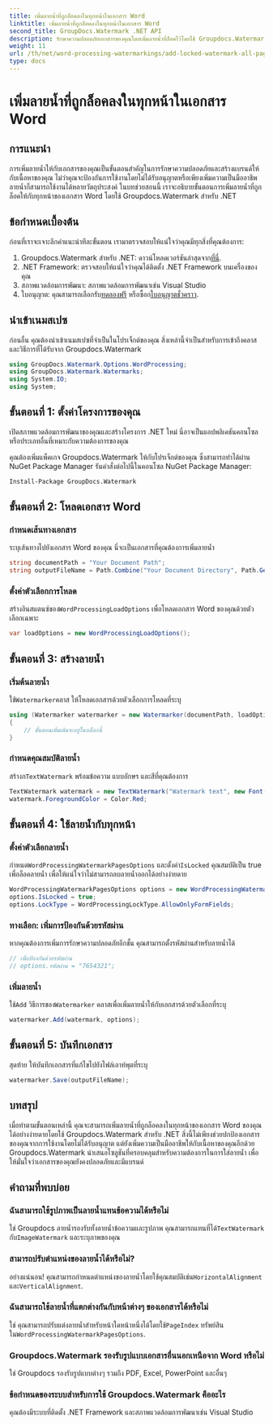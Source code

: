 ```yaml
---
title: เพิ่มลายน้ำที่ถูกล็อคลงในทุกหน้าในเอกสาร Word
linktitle: เพิ่มลายน้ำที่ถูกล็อคลงในทุกหน้าในเอกสาร Word
second_title: GroupDocs.Watermark .NET API
description: รักษาความปลอดภัยเอกสารของคุณโดยเพิ่มลายน้ำที่ล็อคไว้โดยใช้ Groupdocs.Watermark สำหรับ .NET ปฏิบัติตามคำแนะนำทีละขั้นตอนของเราเพื่อการนำไปปฏิบัติที่ง่ายดาย
weight: 11
url: /th/net/word-processing-watermarkings/add-locked-watermark-all-pages-word-docs/
type: docs
---
```

# เพิ่มลายน้ำที่ถูกล็อคลงในทุกหน้าในเอกสาร Word

## การแนะนำ
การเพิ่มลายน้ำให้กับเอกสารของคุณเป็นขั้นตอนสำคัญในการรักษาความปลอดภัยและสร้างแบรนด์ให้กับเนื้อหาของคุณ ไม่ว่าคุณจะป้องกันการใช้งานโดยไม่ได้รับอนุญาตหรือเพียงเพิ่มความเป็นมืออาชีพ ลายน้ำก็สามารถใช้งานได้หลายวัตถุประสงค์ ในบทช่วยสอนนี้ เราจะอธิบายขั้นตอนการเพิ่มลายน้ำที่ถูกล็อคให้กับทุกหน้าของเอกสาร Word โดยใช้ Groupdocs.Watermark สำหรับ .NET
## ข้อกำหนดเบื้องต้น
ก่อนที่เราจะเจาะลึกคำแนะนำทีละขั้นตอน เรามาตรวจสอบให้แน่ใจว่าคุณมีทุกสิ่งที่คุณต้องการ:
1. Groupdocs.Watermark สำหรับ .NET: ดาวน์โหลดเวอร์ชันล่าสุดจาก[ที่นี่](https://releases.groupdocs.com/Watermark/net/).
2. .NET Framework: ตรวจสอบให้แน่ใจว่าคุณได้ติดตั้ง .NET Framework บนเครื่องของคุณ
3. สภาพแวดล้อมการพัฒนา: สภาพแวดล้อมการพัฒนาเช่น Visual Studio
4.  ใบอนุญาต: คุณสามารถเลือกรับ[ทดลองฟรี](https://releases.groupdocs.com/) หรือซื้อก[ใบอนุญาตชั่วคราว](https://purchase.groupdocs.com/temporary-license/).
## นำเข้าเนมสเปซ
ก่อนอื่น คุณต้องนำเข้าเนมสเปซที่จำเป็นในโปรเจ็กต์ของคุณ สิ่งเหล่านี้จำเป็นสำหรับการเข้าถึงคลาสและวิธีการที่ได้รับจาก Groupdocs.Watermark
```csharp
using GroupDocs.Watermark.Options.WordProcessing;
using GroupDocs.Watermark.Watermarks;
using System.IO;
using System;
```
## ขั้นตอนที่ 1: ตั้งค่าโครงการของคุณ

เปิดสภาพแวดล้อมการพัฒนาของคุณและสร้างโครงการ .NET ใหม่ นี่อาจเป็นแอปพลิเคชันคอนโซลหรือประเภทอื่นที่เหมาะกับความต้องการของคุณ

คุณต้องเพิ่มแพ็คเกจ Groupdocs.Watermark ให้กับโปรเจ็กต์ของคุณ ซึ่งสามารถทำได้ผ่าน NuGet Package Manager รันคำสั่งต่อไปนี้ในคอนโซล NuGet Package Manager:
```sh
Install-Package GroupDocs.Watermark
```
## ขั้นตอนที่ 2: โหลดเอกสาร Word
### กำหนดเส้นทางเอกสาร
ระบุเส้นทางไปยังเอกสาร Word ของคุณ นี่จะเป็นเอกสารที่คุณต้องการเพิ่มลายน้ำ
```csharp
string documentPath = "Your Document Path";
string outputFileName = Path.Combine("Your Document Directory", Path.GetFileName(documentPath));
```
### ตั้งค่าตัวเลือกการโหลด
 สร้างอินสแตนซ์ของ`WordProcessingLoadOptions` เพื่อโหลดเอกสาร Word ของคุณด้วยตัวเลือกเฉพาะ
```csharp
var loadOptions = new WordProcessingLoadOptions();
```
## ขั้นตอนที่ 3: สร้างลายน้ำ
### เริ่มต้นลายน้ำ
 ใช้`Watermarker`คลาส ให้โหลดเอกสารด้วยตัวเลือกการโหลดที่ระบุ
```csharp
using (Watermarker watermarker = new Watermarker(documentPath, loadOptions))
{
    // ขั้นตอนเพิ่มเติมจะอยู่ในบล็อกนี้
}
```
### กำหนดคุณสมบัติลายน้ำ
 สร้างก`TextWatermark` พร้อมข้อความ แบบอักษร และสีที่คุณต้องการ
```csharp
TextWatermark watermark = new TextWatermark("Watermark text", new Font("Arial", 19));
watermark.ForegroundColor = Color.Red;
```
## ขั้นตอนที่ 4: ใช้ลายน้ำกับทุกหน้า
### ตั้งค่าตัวเลือกลายน้ำ
 กำหนด`WordProcessingWatermarkPagesOptions` และตั้งค่า`IsLocked` คุณสมบัติเป็น true เพื่อล็อคลายน้ำ เพื่อให้แน่ใจว่าไม่สามารถลบลายน้ำออกได้อย่างง่ายดาย
```csharp
WordProcessingWatermarkPagesOptions options = new WordProcessingWatermarkPagesOptions();
options.IsLocked = true;
options.LockType = WordProcessingLockType.AllowOnlyFormFields;
```
### ทางเลือก: เพิ่มการป้องกันด้วยรหัสผ่าน
หากคุณต้องการเพิ่มการรักษาความปลอดภัยอีกชั้น คุณสามารถตั้งรหัสผ่านสำหรับลายน้ำได้
```csharp
// เพื่อป้องกันด้วยรหัสผ่าน
// options.รหัสผ่าน = "7654321";
```
### เพิ่มลายน้ำ
 ใช้`Add` วิธีการของ`Watermarker` คลาสเพื่อเพิ่มลายน้ำให้กับเอกสารด้วยตัวเลือกที่ระบุ
```csharp
watermarker.Add(watermark, options);
```
## ขั้นตอนที่ 5: บันทึกเอกสาร
สุดท้าย ให้บันทึกเอกสารที่แก้ไขไปยังไฟล์เอาท์พุตที่ระบุ
```csharp
watermarker.Save(outputFileName);
```

## บทสรุป
เมื่อทำตามขั้นตอนเหล่านี้ คุณจะสามารถเพิ่มลายน้ำที่ถูกล็อคลงในทุกหน้าของเอกสาร Word ของคุณได้อย่างง่ายดายโดยใช้ Groupdocs.Watermark สำหรับ .NET สิ่งนี้ไม่เพียงช่วยปกป้องเอกสารของคุณจากการใช้งานโดยไม่ได้รับอนุญาต แต่ยังเพิ่มความเป็นมืออาชีพให้กับเนื้อหาของคุณอีกด้วย Groupdocs.Watermark นำเสนอโซลูชันที่ครอบคลุมสำหรับความต้องการในการใส่ลายน้ำ เพื่อให้มั่นใจว่าเอกสารของคุณยังคงปลอดภัยและมีแบรนด์
## คำถามที่พบบ่อย
### ฉันสามารถใช้รูปภาพเป็นลายน้ำแทนข้อความได้หรือไม่
 ใช่ Groupdocs ลายน้ำรองรับทั้งลายน้ำข้อความและรูปภาพ คุณสามารถแทนที่ได้`TextWatermark` กับ`ImageWatermark` และระบุภาพของคุณ
### สามารถปรับตำแหน่งของลายน้ำได้หรือไม่?
 อย่างแน่นอน! คุณสามารถกำหนดตำแหน่งของลายน้ำโดยใช้คุณสมบัติเช่น`HorizontalAlignment` และ`VerticalAlignment`.
### ฉันสามารถใช้ลายน้ำที่แตกต่างกันกับหน้าต่างๆ ของเอกสารได้หรือไม่
 ใช่ คุณสามารถปรับแต่งลายน้ำสำหรับหน้าใดหน้าหนึ่งได้โดยใช้`PageIndex` ทรัพย์สินใน`WordProcessingWatermarkPagesOptions`.
### Groupdocs.Watermark รองรับรูปแบบเอกสารอื่นนอกเหนือจาก Word หรือไม่
ใช่ Groupdocs รองรับรูปแบบต่างๆ รวมถึง PDF, Excel, PowerPoint และอื่นๆ
### ข้อกำหนดของระบบสำหรับการใช้ Groupdocs.Watermark คืออะไร
คุณต้องมีระบบที่ติดตั้ง .NET Framework และสภาพแวดล้อมการพัฒนาเช่น Visual Studio
